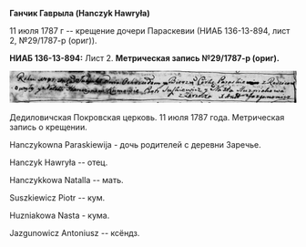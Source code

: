 **Ганчик Гаврыла (Hanczyk Hawryła)**

11 июля 1787 г -- крещение дочери Параскевии (НИАБ 136-13-894, лист 2,
№29/1787-р (ориг)).

**НИАБ 136-13-894:** Лист 2. **Метрическая запись №29/1787-р (ориг).**

![](./media/974c1fb50444a1a85e4b412f1d17c6f521a094f8.png)

Дедиловичская Покровская церковь. 11 июля 1787 года. Метрическая запись
о крещении.

Hanczykowna Paraskiewija - дочь родителей с деревни Заречье.

Hanczyk Hawryła -- отец.

Hanczykkowa Natalla -- мать.

Suszkiewicz Piotr -- кум.

Huzniakowa Nasta - кума.

Jazgunowicz Antoniusz -- ксёндз.
